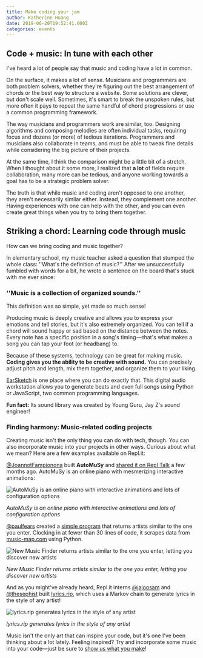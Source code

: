 ```yaml
---
title: Make coding your jam
author: Katherine Huang
date: 2019-06-20T19:52:41.000Z
categories: events
---
```


## Code + music: In tune with each other

I've heard a lot of people say that music and coding have a lot in common.

On the surface, it makes a lot of sense. Musicians and programmers are both problem solvers, whether they're figuring out the best arrangement of chords or the best way to structure a website. Some solutions are clever, but don't scale well. Sometimes, it's smart to break the unspoken rules, but more often it pays to repeat the same handful of chord progressions or use a common programming framework.

The way musicians and programmers work are similar, too. Designing algorithms and composing melodies are often individual tasks, requiring focus and dozens (or more) of tedious iterations. Programmers and musicians also collaborate in teams, and must be able to tweak fine details while considering the big picture of their projects.

At the same time, I think the comparison might be a little bit of a stretch. When I thought about it some more, I realized that **a lot** of fields require collaboration, many more can be tedious, and anyone working towards a goal has to be a strategic problem solver. 

The truth is that while music and coding aren't opposed to one another, they aren't necessarily similar either. Instead, they complement one another. Having experiences with one can help with the other, and you can even create great things when you try to bring them together.

## Striking a chord: Learning code through music

How can we bring coding and music together?

In elementary school, my music teacher asked a question that stumped the whole class: ''What's the definition of music?'' After we unsuccessfully fumbled with words for a bit, he wrote a sentence on the board that's stuck with me ever since:

### ''Music is a collection of organized sounds.''

This definition was so simple, yet made so much sense! 

Producing music is deeply creative and allows you to express your emotions and tell stories, but it's also extremely organized. You can tell if a chord will sound happy or sad based on the distance between the notes. Every note has a specific position in a song's timing — that's what makes a song you can tap your foot (or headbang) to.

Because of these systems, technology can be great for making music. **Coding gives you the ability to be creative with sound.** You can precisely adjust pitch and length, mix them together, and organize them to your liking.

[EarSketch](https://earsketch.gatech.edu) is one place where you can do exactly that. This digital audio workstation allows you to generate beats and even full songs using Python or JavaScript, two common programming languages. 

**Fun fact:** Its sound library was created by Young Guru, Jay Z's sound engineer!

### Finding harmony: Music-related coding projects

Creating music isn't the only thing you can do with tech, though. You can also incorporate music into your projects in other ways. Curious about what we mean? Here are a few examples available on Repl.it:

[@JoannotFampionona](https://repl.it/@JoannotFampionona) built **AutoMuSy** and [shared it on Repl Talk](https://repl.it/talk/share/PIANO-FLUID-SIM-MUSIC-GENERATOR/9217) a few months ago. AutoMuSy is an online piano with mesmerizing interactive animations:

![AutoMuSy is an online piano with interactive animations and lots of configuration options](https://blog-images--amasad.repl.co/automusy.gif)

*AutoMuSy is an online piano with interactive animations and lots of configuration options*

[@paulfears](https://repl.it/@paulfears) created a [simple program](https://repl.it/talk/share/New-music-finder/4833) that returns artists similar to the one you enter. Clocking in at fewer than 30 lines of code, it scrapes data from [music-map.com](https://music-map.com) using Python.

![New Music Finder returns artists similar to the one you enter, letting you discover new artists](https://blog-images--amasad.repl.co/newmusicfinder.gif)

*New Music Finder returns artists similar to the one you enter, letting you discover new artists*

And as you might've already heard, Repl.it interns [@jajoosam](https://repl.it/@jajoosam) and [@thesephist](https://repl.it/@thesephist) built [lyrics.rip](https://lyrics.rip), which uses a Markov chain to generate lyrics in the style of any artist!

![lyrics.rip generates lyrics in the style of any artist](https://blog-images--amasad.repl.co/lyricsrip.gif)

*lyrics.rip generates lyrics in the style of any artist*

Music isn't the only art that can inspire your code, but it's one I've been thinking about a lot lately. Feeling inspired? Try and incorporate some music into your code—just be sure to [show us what you make](https://repl.it/talk/share)!